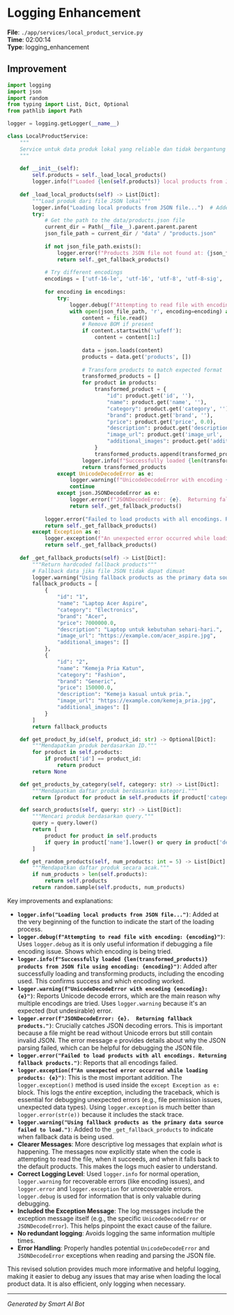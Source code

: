 # Logging Enhancement

**File**: `./app/services/local_product_service.py`  
**Time**: 02:00:14  
**Type**: logging_enhancement

## Improvement

```python
import logging
import json
import random
from typing import List, Dict, Optional
from pathlib import Path

logger = logging.getLogger(__name__)

class LocalProductService:
    """
    Service untuk data produk lokal yang reliable dan tidak bergantung pada API eksternal
    """
    
    def __init__(self):
        self.products = self._load_local_products()
        logger.info(f"Loaded {len(self.products)} local products from JSON file")
    
    def _load_local_products(self) -> List[Dict]:
        """Load produk dari file JSON lokal"""
        logger.info("Loading local products from JSON file...")  # Added logging
        try:
            # Get the path to the data/products.json file
            current_dir = Path(__file__).parent.parent.parent
            json_file_path = current_dir / "data" / "products.json"
            
            if not json_file_path.exists():
                logger.error(f"Products JSON file not found at: {json_file_path}")
                return self._get_fallback_products()
            
            # Try different encodings
            encodings = ['utf-16-le', 'utf-16', 'utf-8', 'utf-8-sig', 'latin-1', 'cp1252']
            
            for encoding in encodings:
                try:
                    logger.debug(f"Attempting to read file with encoding: {encoding}") # Added logging
                    with open(json_file_path, 'r', encoding=encoding) as file:
                        content = file.read()
                        # Remove BOM if present
                        if content.startswith('\ufeff'):
                            content = content[1:]
                        
                        data = json.loads(content)
                        products = data.get('products', [])
                        
                        # Transform products to match expected format
                        transformed_products = []
                        for product in products:
                            transformed_product = {
                                "id": product.get('id', ''),
                                "name": product.get('name', ''),
                                "category": product.get('category', ''),
                                "brand": product.get('brand', ''),
                                "price": product.get('price', 0.0),
                                "description": product.get('description', ''),
                                "image_url": product.get('image_url', ''),
                                "additional_images": product.get('additional_images', []),
                            }
                            transformed_products.append(transformed_product)
                        logger.info(f"Successfully loaded {len(transformed_products)} products from JSON file using encoding: {encoding}") # Added logging
                        return transformed_products
                except UnicodeDecodeError as e:
                    logger.warning(f"UnicodeDecodeError with encoding {encoding}: {e}") # Added logging
                    continue
                except json.JSONDecodeError as e:
                    logger.error(f"JSONDecodeError: {e}.  Returning fallback products.") # Added logging
                    return self._get_fallback_products()
            
            logger.error("Failed to load products with all encodings. Returning fallback products.") # Added logging
            return self._get_fallback_products()
        except Exception as e:
            logger.exception(f"An unexpected error occurred while loading products: {e}") # Added logging
            return self._get_fallback_products()
    
    def _get_fallback_products(self) -> List[Dict]:
        """Return hardcoded fallback products"""
        # Fallback data jika file JSON tidak dapat dimuat
        logger.warning("Using fallback products as the primary data source failed to load.")
        fallback_products = [
            {
                "id": "1",
                "name": "Laptop Acer Aspire",
                "category": "Electronics",
                "brand": "Acer",
                "price": 7000000.0,
                "description": "Laptop untuk kebutuhan sehari-hari.",
                "image_url": "https://example.com/acer_aspire.jpg",
                "additional_images": []
            },
            {
                "id": "2",
                "name": "Kemeja Pria Katun",
                "category": "Fashion",
                "brand": "Generic",
                "price": 150000.0,
                "description": "Kemeja kasual untuk pria.",
                "image_url": "https://example.com/kemeja_pria.jpg",
                "additional_images": []
            }
        ]
        return fallback_products

    def get_product_by_id(self, product_id: str) -> Optional[Dict]:
        """Mendapatkan produk berdasarkan ID."""
        for product in self.products:
            if product['id'] == product_id:
                return product
        return None

    def get_products_by_category(self, category: str) -> List[Dict]:
        """Mendapatkan daftar produk berdasarkan kategori."""
        return [product for product in self.products if product['category'] == category]

    def search_products(self, query: str) -> List[Dict]:
        """Mencari produk berdasarkan query."""
        query = query.lower()
        return [
            product for product in self.products
            if query in product['name'].lower() or query in product['description'].lower()
        ]

    def get_random_products(self, num_products: int = 5) -> List[Dict]:
        """Mendapatkan daftar produk secara acak."""
        if num_products > len(self.products):
            return self.products
        return random.sample(self.products, num_products)
```

Key improvements and explanations:

* **`logger.info("Loading local products from JSON file...")`**: Added at the very beginning of the function to indicate the start of the loading process.
* **`logger.debug(f"Attempting to read file with encoding: {encoding}")`**:  Uses `logger.debug` as it is only useful information if debugging a file encoding issue.  Shows which encoding is being tried.
* **`logger.info(f"Successfully loaded {len(transformed_products)} products from JSON file using encoding: {encoding}")`**: Added after successfully loading and transforming products, including the encoding used.  This confirms success and which encoding worked.
* **`logger.warning(f"UnicodeDecodeError with encoding {encoding}: {e}")`**:  Reports Unicode decode errors, which are the main reason why multiple encodings are tried.  Uses `logger.warning` because it's an expected (but undesirable) error.
* **`logger.error(f"JSONDecodeError: {e}.  Returning fallback products.")`**:  Crucially catches JSON decoding errors. This is important because a file might be read without Unicode errors but still contain invalid JSON. The error message `e` provides details about why the JSON parsing failed, which can be helpful for debugging the JSON file.
* **`logger.error("Failed to load products with all encodings. Returning fallback products.")`**:  Reports that all encodings failed.
* **`logger.exception(f"An unexpected error occurred while loading products: {e}")`**:  This is the most important addition. The `logger.exception()` method is used inside the `except Exception as e:` block.  This logs the *entire* exception, including the traceback, which is essential for debugging unexpected errors (e.g., file permission issues, unexpected data types).  Using `logger.exception` is much better than `logger.error(str(e))` because it includes the stack trace.
* **`logger.warning("Using fallback products as the primary data source failed to load.")`**:  Added to the `_get_fallback_products` to indicate when fallback data is being used.
* **Clearer Messages**: More descriptive log messages that explain *what* is happening.  The messages now explicitly state when the code is attempting to read the file, when it succeeds, and when it falls back to the default products.  This makes the logs much easier to understand.
* **Correct Logging Level**: Used `logger.info` for normal operation, `logger.warning` for recoverable errors (like encoding issues), and `logger.error` and `logger.exception` for unrecoverable errors.  `logger.debug` is used for information that is only valuable during debugging.
* **Included the Exception Message**: The log messages include the exception message itself (e.g., the specific `UnicodeDecodeError` or `JSONDecodeError`). This helps pinpoint the exact cause of the failure.
* **No redundant logging**: Avoids logging the same information multiple times.
* **Error Handling**: Properly handles potential `UnicodeDecodeError` and `JSONDecodeError` exceptions when reading and parsing the JSON file.

This revised solution provides much more informative and helpful logging, making it easier to debug any issues that may arise when loading the local product data.  It is also efficient, only logging when necessary.

---
*Generated by Smart AI Bot*
